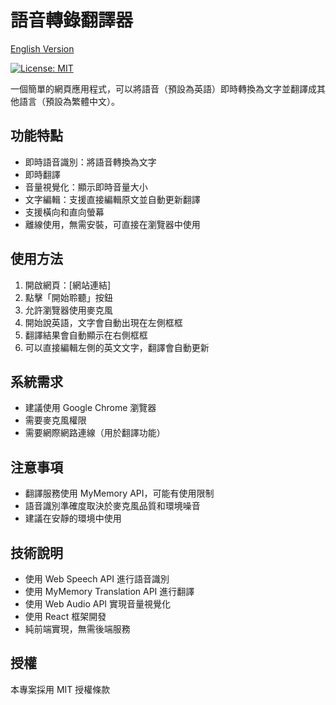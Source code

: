 # 語音轉錄翻譯器

[English Version](README_EN.md)

[![License: MIT](https://img.shields.io/badge/License-MIT-yellow.svg)](LICENSE)

一個簡單的網頁應用程式，可以將語音（預設為英語）即時轉換為文字並翻譯成其他語言（預設為繁體中文）。

## 功能特點

- 即時語音識別：將語音轉換為文字
- 即時翻譯
- 音量視覺化：顯示即時音量大小
- 文字編輯：支援直接編輯原文並自動更新翻譯
- 支援橫向和直向螢幕
- 離線使用，無需安裝，可直接在瀏覽器中使用

## 使用方法

1. 開啟網頁：[網站連結]
2. 點擊「開始聆聽」按鈕
3. 允許瀏覽器使用麥克風
4. 開始說英語，文字會自動出現在左側框框
5. 翻譯結果會自動顯示在右側框框
6. 可以直接編輯左側的英文文字，翻譯會自動更新

## 系統需求

- 建議使用 Google Chrome 瀏覽器
- 需要麥克風權限
- 需要網際網路連線（用於翻譯功能）

## 注意事項

- 翻譯服務使用 MyMemory API，可能有使用限制
- 語音識別準確度取決於麥克風品質和環境噪音
- 建議在安靜的環境中使用

## 技術說明

- 使用 Web Speech API 進行語音識別
- 使用 MyMemory Translation API 進行翻譯
- 使用 Web Audio API 實現音量視覺化
- 使用 React 框架開發
- 純前端實現，無需後端服務

## 授權

本專案採用 MIT 授權條款
